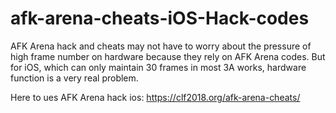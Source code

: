 # afk-arena-cheats-iOS-Hack-codes
AFK Arena hack and cheats may not have to worry about the pressure of high frame number on hardware because they rely on AFK Arena codes. But for iOS, which can only maintain 30 frames in most 3A works, hardware function is a very real problem.

Here to ues AFK Arena hack ios: https://clf2018.org/afk-arena-cheats/

